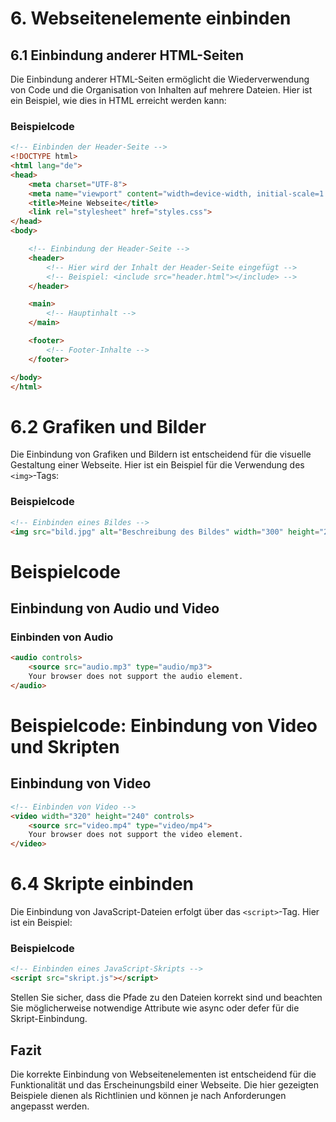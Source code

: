 # 6. Webseitenelemente einbinden

## 6.1 Einbindung anderer HTML-Seiten

Die Einbindung anderer HTML-Seiten ermöglicht die Wiederverwendung von Code und die Organisation von Inhalten auf mehrere Dateien. Hier ist ein Beispiel, wie dies in HTML erreicht werden kann:

### Beispielcode
```html
<!-- Einbinden der Header-Seite -->
<!DOCTYPE html>
<html lang="de">
<head>
    <meta charset="UTF-8">
    <meta name="viewport" content="width=device-width, initial-scale=1.0">
    <title>Meine Webseite</title>
    <link rel="stylesheet" href="styles.css">
</head>
<body>

    <!-- Einbindung der Header-Seite -->
    <header>
        <!-- Hier wird der Inhalt der Header-Seite eingefügt -->
        <!-- Beispiel: <include src="header.html"></include> -->
    </header>

    <main>
        <!-- Hauptinhalt -->
    </main>

    <footer>
        <!-- Footer-Inhalte -->
    </footer>

</body>
</html>
```

# 6.2 Grafiken und Bilder

Die Einbindung von Grafiken und Bildern ist entscheidend für die visuelle Gestaltung einer Webseite. Hier ist ein Beispiel für die Verwendung des `<img>`-Tags:

### Beispielcode
```html
<!-- Einbinden eines Bildes -->
<img src="bild.jpg" alt="Beschreibung des Bildes" width="300" height="200">
```

# Beispielcode

## Einbindung von Audio und Video

### Einbinden von Audio
```html
<audio controls>
    <source src="audio.mp3" type="audio/mp3">
    Your browser does not support the audio element.
</audio>
```

# Beispielcode: Einbindung von Video und Skripten

## Einbindung von Video

```html
<!-- Einbinden von Video -->
<video width="320" height="240" controls>
    <source src="video.mp4" type="video/mp4">
    Your browser does not support the video element.
</video>
```

# 6.4 Skripte einbinden

Die Einbindung von JavaScript-Dateien erfolgt über das `<script>`-Tag. Hier ist ein Beispiel:

### Beispielcode
```html
<!-- Einbinden eines JavaScript-Skripts -->
<script src="skript.js"></script>
```

Stellen Sie sicher, dass die Pfade zu den Dateien korrekt sind und beachten Sie möglicherweise notwendige Attribute wie async oder defer für die Skript-Einbindung.

## Fazit
Die korrekte Einbindung von Webseitenelementen ist entscheidend für die Funktionalität und das Erscheinungsbild einer Webseite. Die hier gezeigten Beispiele dienen als Richtlinien und können je nach Anforderungen angepasst werden.
